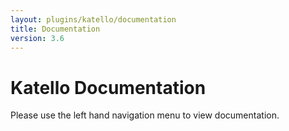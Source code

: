 ```yaml
---
layout: plugins/katello/documentation
title: Documentation
version: 3.6
---
```


# Katello Documentation

Please use the left hand navigation menu to view documentation.
